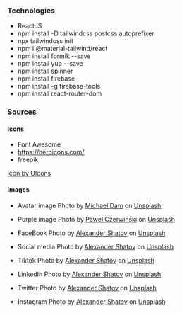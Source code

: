 ### Technologies

- ReactJS
- npm install -D tailwindcss postcss autoprefixer
- npx tailwindcss init
- npm i @material-tailwind/react
- npm install formik --save
- npm install yup --save
- npm install spinner
- npm install firebase
- npm install -g firebase-tools
- npm install react-router-dom

### Sources

#### Icons

- Font Awesome
- https://heroicons.com/
- freepik

<a href="https://www.freepik.com/icon/circle-user_9821492#fromView=search&page=1&position=1&uuid=eac60fb6-63f4-4eda-9694-fe2412383f1a">Icon by UIcons</a>

#### Images

- Avatar image
  Photo by [Michael Dam](https://unsplash.com/@michaeldam?utm_content=creditCopyText&utm_medium=referral&utm_source=unsplash) on [Unsplash](https://unsplash.com/photos/closeup-photography-of-woman-smiling-mEZ3PoFGs_k?utm_content=creditCopyText&utm_medium=referral&utm_source=unsplash)

- Purple image
  Photo by [Pawel Czerwinski](https://unsplash.com/@pawel_czerwinski?utm_content=creditCopyText&utm_medium=referral&utm_source=unsplash) on [Unsplash](https://unsplash.com/photos/blue-and-purple-wallpaper-xWSUI7tpiTY?utm_content=creditCopyText&utm_medium=referral&utm_source=unsplash)

- FaceBook
  Photo by [Alexander Shatov](https://unsplash.com/@alexbemore?utm_content=creditCopyText&utm_medium=referral&utm_source=unsplash) on [Unsplash](https://unsplash.com/photos/blue-and-white-star-illustration-CTZhGbSxWLI?utm_content=creditCopyText&utm_medium=referral&utm_source=unsplash)

- Social media
  Photo by [Alexander Shatov](https://unsplash.com/@alexbemore?utm_content=creditCopyText&utm_medium=referral&utm_source=unsplash) on [Unsplash](https://unsplash.com/photos/blue-red-and-green-letters-illustration-mr4JG4SYOF8?utm_content=creditCopyText&utm_medium=referral&utm_source=unsplash)

- Tiktok
  Photo by [Alexander Shatov](https://unsplash.com/@alexbemore?utm_content=creditCopyText&utm_medium=referral&utm_source=unsplash) on [Unsplash](https://unsplash.com/photos/red-and-whites-logo-I4p0FcjDBJI?utm_content=creditCopyText&utm_medium=referral&utm_source=unsplash)

- LinkedIn
  Photo by [Alexander Shatov](https://unsplash.com/@alexbemore?utm_content=creditCopyText&utm_medium=referral&utm_source=unsplash) on [Unsplash](https://unsplash.com/photos/blue-and-white-letter-b-9Zjd7PE_FRM?utm_content=creditCopyText&utm_medium=referral&utm_source=unsplash)

- Twitter
  Photo by [Alexander Shatov](https://unsplash.com/@alexbemore?utm_content=creditCopyText&utm_medium=referral&utm_source=unsplash) on [Unsplash](https://unsplash.com/photos/blue-and-white-heart-illustration-k1xf2D7jWUs?utm_content=creditCopyText&utm_medium=referral&utm_source=unsplash)

- Instagram
  Photo by [Alexander Shatov](https://unsplash.com/@alexbemore?utm_content=creditCopyText&utm_medium=referral&utm_source=unsplash) on [Unsplash](https://unsplash.com/photos/blue-and-red-square-logo-71Qk8ODIBko?utm_content=creditCopyText&utm_medium=referral&utm_source=unsplash)
